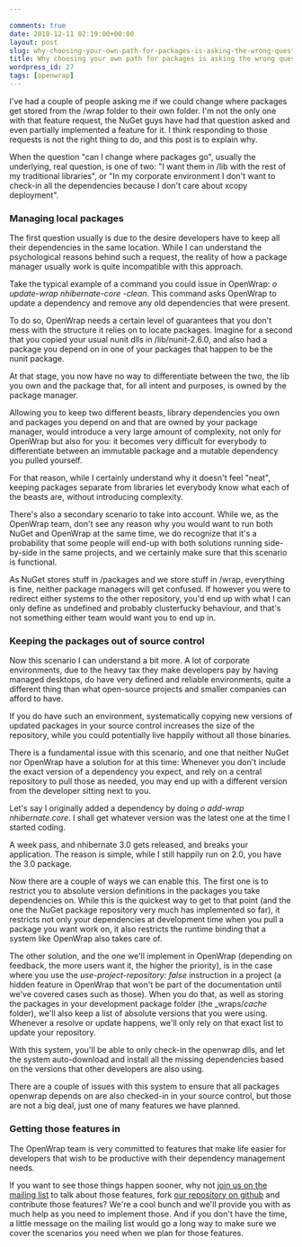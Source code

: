 ```yaml
---

comments: true
date: 2010-12-11 02:19:00+00:00
layout: post
slug: why-choosing-your-own-path-for-packages-is-asking-the-wrong-question
title: Why choosing your own path for packages is asking the wrong question
wordpress_id: 27
tags: [openwrap]
---
```


I've had a couple of people asking me if we could change where packages get stored from the /wrap folder to their own folder. I'm not the only one with that feature request, the NuGet guys have had that question asked and even partially implemented a feature for it. I think responding to those requests is not the right thing to do, and this post is to explain why.




When the question "can I change where packages go", usually the underlying, real question, is one of two: "I want them in /lib with the rest of my traditional libraries", or "In my corporate environment I don't want to check-in all the dependencies because I don't care about xcopy deployment".




### Managing local packages




The first question usually is due to the desire developers have to keep all their dependencies in the same location. While I can understand the psychological reasons behind such a request, the reality of how a package manager usually work is quite incompatible with this approach.




Take the typical example of a command you could issue in OpenWrap: _o update-wrap nhibernate-core -clean_. This command asks OpenWrap to update a dependency and remove any old dependencies that were present.




To do so, OpenWrap needs a certain level of guarantees that you don't mess with the structure it relies on to locate packages. Imagine for a second that you copied your usual nunit dlls in /lib/nunit-2.6.0, and also had a package you depend on in one of your packages that happen to be the nunit package.




At that stage, you now have no way to differentiate between the two, the lib you own and the package that, for all intent and purposes, is owned by the package manager.




Allowing you to keep two different beasts, library dependencies you own and packages you depend on and that are owned by your package manager, would introduce a very large amount of complexity, not only for OpenWrap but also for you: it becomes very difficult for everybody to differentiate between an immutable package and a mutable dependency you pulled yourself.




For that reason, while I certainly understand why it doesn't feel "neat", keeping packages separate from libraries let everybody know what each of the beasts are, without introducing complexity.




There's also a secondary scenario to take into account. While we, as the OpenWrap team, don't see any reason why you would want to run both NuGet and OpenWrap at the same time, we do recognize that it's a probability that some people will end-up with both solutions running side-by-side in the same projects, and we certainly make sure that this scenario is functional.




As NuGet stores stuff in /packages and we store stuff in /wrap, everything is fine, neither package managers will get confused. If however you were to redirect either systems to the other repository, you'd end up with what I can only define as undefined and probably clusterfucky behaviour, and that's not something either team would want you to end up in.




### Keeping the packages out of source control




Now this scenario I can understand a bit more. A lot of corporate environments, due to the heavy tax they make developers pay by having managed desktops, do have very defined and reliable environments, quite a different thing than what open-source projects and smaller companies can afford to have.




If you do have such an environment, systematically copying new versions of updated packages in your source control increases the size of the repository, while you could potentially live happily without all those binaries.




There is a fundamental issue with this scenario, and one that neither NuGet nor OpenWrap have a solution for at this time: Whenever you don't include the exact version of a dependency you expect, and rely on a central repository to pull those as needed, you may end up with a different version from the developer sitting next to you.




Let's say I originally added a dependency by doing _o add-wrap nhibernate.core_. I shall get whatever version was the latest one at the time I started coding.




A week pass, and nhibernate 3.0 gets released, and breaks your application. The reason is simple, while I still happily run on 2.0, you have the 3.0 package.




Now there are a couple of ways we can enable this. The first one is to restrict you to absolute version definitions in the packages you take dependencies on. While this is the quickest way to get to that point (and the one the NuGet package repository very much has implemented so far), it restricts not only your dependencies at development time when you pull a package you want work on, it also restricts the runtime binding that a system like OpenWrap also takes care of.




The other solution, and the one we'll implement in OpenWrap (depending on feedback, the more users want it, the higher the priority), is in the case where you use the _use-project-repository: false_ instruction in a project (a hidden feature in OpenWrap that won't be part of the documentation until we've covered cases such as those). When you do that, as well as storing the packages in your development package folder (the _wraps/_cache_ folder), we'll also keep a list of absolute versions that you were using. Whenever a resolve or update happens, we'll only rely on that exact list to update your repository.




With this system, you'll be able to only check-in the openwrap dlls, and let the system auto-download and install all the missing dependencies based on the versions that other developers are also using.




There are a couple of issues with this system to ensure that all packages openwrap depends on are also checked-in in your source control, but those are not a big deal, just one of many features we have planned.




### Getting those features in




The OpenWrap team is very committed to features that make life easier for developers that wish to be productive with their dependency management needs.




If you want to see those things happen sooner, why not [join us on the mailing list](http://groups.google.com/group/openwrap-devel) to talk about those features, fork [our repository on github](http://github.com/openrasta/openwrap) and contribute those features? We're a cool bunch and we'll provide you with as much help as you need to implement those. And if you don't have the time, a little message on the mailing list would go a long way to make sure we cover the scenarios you need when we plan for those features.
